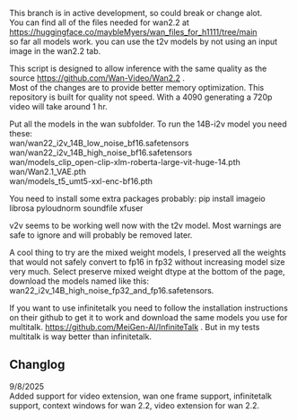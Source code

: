 This branch is in active development, so could break or change alot.  
You can find all of the files needed for wan2.2 at https://huggingface.co/maybleMyers/wan_files_for_h1111/tree/main  
so far all models work. you can use the t2v models by not using an input image in the wan2.2 tab.  

This script is designed to allow inference with the same quality as the source https://github.com/Wan-Video/Wan2.2 .  
Most of the changes are to provide better memory optimization. This repository is built for quality not speed. With a 4090 generating a 720p video will take around 1 hr.    

Put all the models in the wan subfolder. To run the 14B-i2v model you need these:  
wan/wan22_i2v_14B_low_noise_bf16.safetensors  
wan/wan22_i2v_14B_high_noise_bf16.safetensors  
wan/models_clip_open-clip-xlm-roberta-large-vit-huge-14.pth  
wan/Wan2.1_VAE.pth  
wan/models_t5_umt5-xxl-enc-bf16.pth  

You need to install some extra packages probably:
pip install imageio librosa pyloudnorm soundfile xfuser

v2v seems to be working well now with the t2v model.
Most warnings are safe to ignore and will probably be removed later.

A cool thing to try are the mixed weight models, I preserved all the weights that would not safely convert to fp16 in fp32 without increasing model size very much. Select preserve mixed weight dtype at the bottom of the page, download the models named like this: wan22_i2v_14B_high_noise_fp32_and_fp16.safetensors.

If you want to use infinitetalk you need to follow the installation instructions on their github to get it to work and download the same models you use for multitalk. https://github.com/MeiGen-AI/InfiniteTalk . But in my tests multitalk is way better than infinitetalk.  

## Changlog
9/8/2025  
    Added support for video extension, wan one frame support, infinitetalk support, context windows for wan 2.2, video extension for wan 2.2.  
